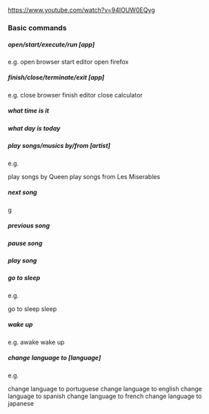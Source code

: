https://www.youtube.com/watch?v=94IOUW0EQyg

### Basic commands

##### open/start/execute/run [app]

e.g.
open browser
start editor
open firefox

##### finish/close/terminate/exit [app]

e.g.
close browser
finish editor
close calculator

##### what time is it

##### what day is today

##### play songs/musics by/from [artist]

e.g.

play songs by Queen
play songs from Les Miserables

##### next song
g
##### previous song

##### pause song

##### play song

##### go to sleep

e.g.

go to sleep
sleep

##### wake up

e.g.
awake
wake up

##### change language to [language]

e.g.

change language to portuguese
change language to english
change language to spanish
change language to french
change language to japanese
